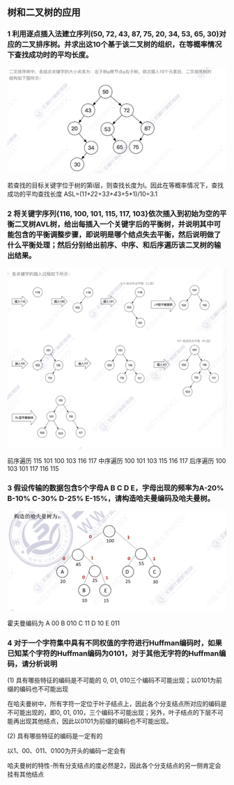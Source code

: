 ## 树和二叉树的应用

### 1 利用逐点插入法建立序列(50, 72, 43, 87, 75, 20, 34, 53, 65, 30)对应的二叉排序树。并求出这10个基于该二叉树的组织，在等概率情况下查找成功时的平均长度。

![](../../img/1731302296.png)

若查找的目标关键字位于树的第i层，则查找长度为l。因此在等概率情况下，查找成功的平均查找长度
ASL=(1*1+2*2+3*3+4*3+5*1)/10=3.1

### 2 将关键字序列{116, 100, 101, 115, 117, 103}依次插入到初始为空的平衡二叉树AVL树，给出每插入一个关键字后的平衡树，并说明其中可能包含的平衡调整步骤，即说明是哪个结点失去平衡，然后说明做了什么平衡处理；然后分别给出前序、中序、和后序遍历该二叉树的输出结果。

![](../../img/1731303083.png)

前序遍历 115 101 100 103 116 117
中序遍历 100 101 103 115 116 117
后序遍历 100 103 101 117 116 115

### 3 假设传输的数据包含5个字母A B C D E，字母出现的频率为A-20% B-10% C-30% D-25% E-15%，请构造哈夫曼编码及哈夫曼树。

![](../../img/1731304212.png)

霍夫曼编码为
A 00
B 010
C 11
D 10
E 011

### 4 对于一个字符集中具有不同权值的字符进行Huffman编码时，如果已知某个字符的Huffman编码为0101，对于其他无字符的Huffman编码，请分析说明
(1) 具有哪些特征的编码是不可能的
0, 01, 010三个编码不可能出现；以0101为前缀的编码也不可能出现

在哈夫曼树中，所有字符一定位于叶子结点上，因此各个分支结点所对应的编码是不可能出现的，即0, 01, 010，三个编码不可能出现；另外，叶子结点的下层不可能再出现其他结点，因此以0101为前缀的编码也不可能出现。

(2) 具有哪些特征的编码是一定有的

以1、00、011、0100为开头的编码一定会有

哈夫曼树的特性-所有分支结点的度必然是2，因此各个分支结点的另一侧肯定会挂有其他结点